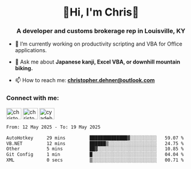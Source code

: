 <div class="main">
<h1 align="center">🌟Hi, I'm Chris🌟</h1>
<h3 align="center">A developer and customs brokerage rep in Louisville, KY</h3>

- 🔭 I’m currently working on productivity scripting and VBA for Office applications.

- 💬 Ask me about **Japanese kanji, Excel VBA, or downhill mountain biking.**

- 📫 How to reach me: **christopher.dehner@outlook.com**

<h3 align="left">Connect with me:</h3>
<p align="left">
<a href="https://linkedin.com/in/christopherdehnerii" target="blank"><img align="center" src="https://cdn.jsdelivr.net/npm/simple-icons@3.0.1/icons/linkedin.svg" alt="christopherdehnerii" height="30" width="40" /></a>
<a href="https://fb.com/christopherdehnerii" target="blank"><img align="center" src="https://cdn.jsdelivr.net/npm/simple-icons@3.0.1/icons/facebook.svg" alt="christopherdehnerii" height="30" width="40" /></a>
<a href="https://instagram.com/cyadehn" target="blank"><img align="center" src="https://cdn.jsdelivr.net/npm/simple-icons@3.0.1/icons/instagram.svg" alt="cyadehn" height="30" width="40" /></a>
</p>

<!--START_SECTION:waka-->

```txt
From: 12 May 2025 - To: 19 May 2025

AutoHotkey     29 mins         ██████████████▓░░░░░░░░░░   59.07 %
VB.NET         12 mins         ██████▒░░░░░░░░░░░░░░░░░░   24.75 %
Other          5 mins          ██▓░░░░░░░░░░░░░░░░░░░░░░   10.85 %
Git Config     1 min           █░░░░░░░░░░░░░░░░░░░░░░░░   04.04 %
XML            0 secs          ▒░░░░░░░░░░░░░░░░░░░░░░░░   00.71 %
```

<!--END_SECTION:waka-->
